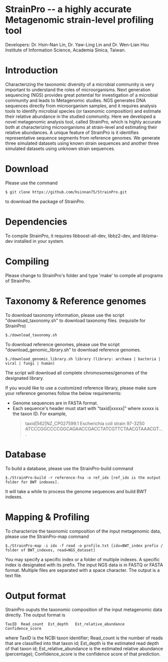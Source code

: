 StrainPro -- a highly accurate Metagenomic strain-level profiling tool
==============================
Developers: Dr. Hsin-Nan Lin, Dr. Yaw-Ling Lin and Dr. Wen-Lian Hsu Institute of Information Science, Academia Sinica, Taiwan.

# Introduction
Characterizing the taxonomic diversity of a microbial community is very important to understand the roles of microorganisms. Next generation sequencing (NGS) provides great potential for investigation of a microbial community and leads to Metagenomic studies. NGS generates DNA sequences directly from microorganism samples, and it requires analysis tools to identify microbial species (or taxonomic composition) and estimate their relative abundance in the studied community. Here we developed a novel metagenomic analysis tool, called StrainPro, which is highly accurate both at characterizing microorganisms at strain-level and estimating their relative abundances. A unique feature of StrainPro is it identifies representative sequence segments from reference genomes. We generate three simulated datasets using known strain sequences and another three simulated datasets using unknown strain sequences.

# Download
Please use the command
  ```
  $ git clone https://github.com/hsinnan75/StrainPro.git
  ```
to download the package of StrainPro.

# Dependencies
To compile StrainPro, it requires libboost-all-dev, libbz2-dev, and liblzma-dev installed in your system.

# Compiling
Please change to StrainPro's folder and type 'make' to compile all programs of StrainPro.

# Taxonomy & Reference genomes
To download taxonomy information, please use the script "download_taxonomy.sh" to download taxonomy files. (requisite for StrainPro)
  ```
  $./download_taxonomy.sh
  ```

To download reference genomes, please use the script "download_genomic_library.sh" to download reference genomes.
  ```
  $./download_genomic_library.sh library (library: archaea | bacteria | viral | fungi | human)
  ```
The script will download all complete chromosomes/genomes of the designated library.

If you would like to use a customized reference library, please make sure your reference genomes follow the below requirements:
 - Genome sequences are in FASTA format.
 - Each sequence's header must start with "taxid|xxxxx|" where xxxxx is the taxon ID. For example,
   >taxid|562|NZ_CP027599.1 Escherichia coli strain 97-3250 
   ATCCCGGCCCCGGCAGAACCGACCTATCGTTCTAACGTAAACGT....

# Database
To build a database, please use the StrainPro-build command
  ```
  $./StrainPro-build -r reference-fna -o ref_idx [ref_idx is the output folder for BWT indexes].
  ```
It will take a while to process the genome sequences and build BWT indexes.

# Mapping & Profiling
To characterize the taxonomic composition of the input metagenomic data, please use the StrainPro-map command
  ```
  $./StrainPro-map -i idx -f read -o profile.txt [idx=BWT_index prefix / folder of BWT_indexes, read=NGS_dataset]
  ```
You may specify a specific index or a folder of multiple indexes. A specific index is designated with its prefix. The input NGS data is in FASTQ or FASTA format. Multiple files are separated with a space character. The output is a text file.

# Output format
StrainPro ouputs the taxonomic composition of the input metagenomic data directly. The output format is
  ```
TaxID  Read_count  Est_depth   Est_relative_abundance   Confidence_score
  ```
where TaxID is the NCBI taxon identifier; Read_count is the number of reads that are classified into that taxon id; Est_depth is the estimated read depth of that taxon id; Est_relative_abundance is the estimated relative abundance (percentage); Confidence_score is the confidence score of that prediction.

